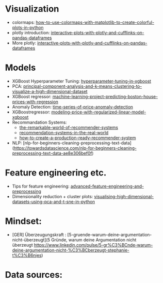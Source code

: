 # Visualization
* colormaps:
[how-to-use-colormaps-with-matplotlib-to-create-colorful-plots-in-python](https://medium.com/@liztersahakyan/how-to-use-colormaps-with-matplotlib-to-create-colorful-plots-in-python-969b5a892f0c?source=email-5b157852f2eb-1564283139843-digest.reader------2-59------------------636e19e0_d5fa_415b_a2e9_f60228bca68c-16&sectionName=recommended)
* plotly introduction: 
[interactive-plots-with-plotly-and-cufflinks-on-pandas-dataframes](https://towardsdatascience.com/the-next-level-of-data-visualization-in-python-dd6e99039d5e)
* More plotly: [interactive-plots-with-plotly-and-cufflinks-on-pandas-dataframes](https://medium.com/@ozan/interactive-plots-with-plotly-and-cufflinks-on-pandas-dataframes-af6f86f62d94)


# Models
* XGBoost Hyperparameter Tuning: [hyperparameter-tuning-in-xgboost](https://blog.cambridgespark.com/hyperparameter-tuning-in-xgboost-4ff9100a3b2f)
* PCA:
[principal-component-analysis-and-k-means-clustering-to-visualize-a-high-dimensional-dataset](https://medium.com/@dmitriy.kavyazin/principal-component-analysis-and-k-means-clustering-to-visualize-a-high-dimensional-dataset-577b2a7a5fe2)
* XGBoost regressor: [machine-learning-project-predicting-boston-house-prices-with-regression](https://towardsdatascience.com/machine-learning-project-predicting-boston-house-prices-with-regression-b4e47493633d)
* Anomaly Detection: [time-series-of-price-anomaly-detection](https://towardsdatascience.com/time-series-of-price-anomaly-detection-13586cd5ff46)
* XGBoostregressor: [modeling-price-with-regularized-linear-model-xgboost](https://towardsdatascience.com/modeling-price-with-regularized-linear-model-xgboost-55e59eae4482)
* Recommandation Systems: 
  * [the-remarkable-world-of-recommender-systems](https://towardsdatascience.com/the-remarkable-world-of-recommender-systems-bff4b9cbe6a7)
  * [recommendation-systems-in-the-real-world](https://towardsdatascience.com/recommendation-systems-in-the-real-world-51e3948772f3)
  * [how-to-create-a-production-ready-recommender-system](https://towardsdatascience.com/how-to-create-a-production-ready-recommender-system-3c932752f8ea)
* NLP: [nlp-for-beginners-cleaning-preprocessing-text-data] (https://towardsdatascience.com/nlp-for-beginners-cleaning-preprocessing-text-data-ae8e306bef0f)


# Feature engineering etc.
* Tips for feature engineering:
[advanced-feature-engineering-and-preprocessing](https://towardsdatascience.com/4-tips-for-advanced-feature-engineering-and-preprocessing-ec11575c09ea)
* Dimensionality reduction + cluster plots: [visualising-high-dimensional-datasets-using-pca-and-t-sne-in-python](https://towardsdatascience.com/visualising-high-dimensional-datasets-using-pca-and-t-sne-in-python-8ef87e7915b)

# Mindset:
* [GER] Überzeugungskraft : [5-gruende-warum-deine-argumentation-nicht-überzeugt](5 Gründe, warum deine Argumentation nicht überzeugt https://www.linkedin.com/pulse/5-gr%C3%BCnde-warum-deine-argumentation-nicht-%C3%BCberzeugt-stephanie-t%C3%B6njes)

# Data sources: